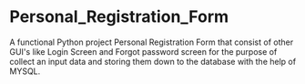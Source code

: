 # Personal_Registration_Form
A functional Python project Personal Registration Form that consist of other GUI's like Login Screen and Forgot password screen for the purpose of collect an input data and storing them down to the database with the help of MYSQL.
